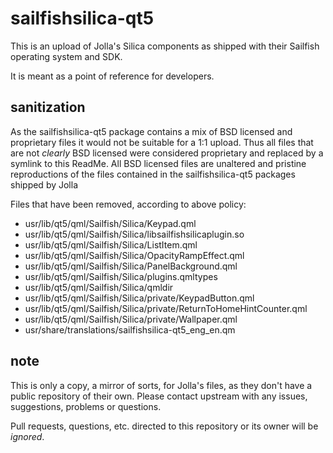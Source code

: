 sailfishsilica-qt5
==================

This is an upload of Jolla's Silica components as shipped
with their Sailfish operating system and SDK.

It is meant as a point of reference for developers.

sanitization
------------

As the sailfishsilica-qt5 package contains a mix of BSD licensed
and proprietary files it would not be suitable for a 1:1 upload.
Thus all files that are not *clearly* BSD licensed were considered
proprietary and replaced by a symlink to this ReadMe.
All BSD licensed files are unaltered and pristine reproductions
of the files contained in the sailfishsilica-qt5 packages shipped
by Jolla

Files that have been removed, according to above policy:
 * usr/lib/qt5/qml/Sailfish/Silica/Keypad.qml
 * usr/lib/qt5/qml/Sailfish/Silica/libsailfishsilicaplugin.so
 * usr/lib/qt5/qml/Sailfish/Silica/ListItem.qml
 * usr/lib/qt5/qml/Sailfish/Silica/OpacityRampEffect.qml
 * usr/lib/qt5/qml/Sailfish/Silica/PanelBackground.qml
 * usr/lib/qt5/qml/Sailfish/Silica/plugins.qmltypes
 * usr/lib/qt5/qml/Sailfish/Silica/qmldir
 * usr/lib/qt5/qml/Sailfish/Silica/private/KeypadButton.qml
 * usr/lib/qt5/qml/Sailfish/Silica/private/ReturnToHomeHintCounter.qml
 * usr/lib/qt5/qml/Sailfish/Silica/private/Wallpaper.qml
 * usr/share/translations/sailfishsilica-qt5_eng_en.qm

note
----

This is only a copy, a mirror of sorts, for Jolla's files, as they
don't have a public repository of their own.
Please contact upstream with any issues, suggestions, problems 
or questions.

Pull requests, questions, etc. directed to this repository or its
owner will be *ignored*.
